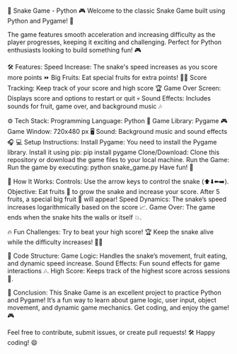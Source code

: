 🐍 Snake Game - Python 🎮
Welcome to the classic Snake Game built using Python and Pygame! 🐍

The game features smooth acceleration and increasing difficulty as the player progresses, keeping it exciting and challenging. Perfect for Python enthusiasts looking to build something fun! 🎮

🛠️ Features:
Speed Increase: The snake's speed increases as you score more points ⏩
Big Fruits: Eat special fruits for extra points! 🍓✨
Score Tracking: Keep track of your score and high score 🏆
Game Over Screen: Displays score and options to restart or quit 💀
Sound Effects: Includes sounds for fruit, game over, and background music 🎶

⚙️ Tech Stack:
Programming Language: Python 🐍
Game Library: Pygame 🎮
Game Window: 720x480 px 🖥️
Sound: Background music and sound effects 🎧
💻 Setup Instructions:
Install Pygame: You need to install the Pygame library. Install it using pip:
pip install pygame
Clone/Download: Clone this repository or download the game files to your local machine.
Run the Game: Run the game by executing:
python snake_game.py
Have fun! 🎉

🧠 How It Works:
Controls: Use the arrow keys to control the snake (⬆️⬇️⬅️➡️).
Objective: Eat fruits 🍎 to grow the snake and increase your score. After 5 fruits, a special big fruit 🍓 will appear!
Speed Dynamics: The snake’s speed increases logarithmically based on the score 📈.
Game Over: The game ends when the snake hits the walls or itself 💥.

🔥 Fun Challenges:
Try to beat your high score! 🏆
Keep the snake alive while the difficulty increases! 🐍💨

🔧 Code Structure:
Game Logic: Handles the snake’s movement, fruit eating, and dynamic speed increase.
Sound Effects: Fun sound effects for game interactions 🎶.
High Score: Keeps track of the highest score across sessions 💾.

💬 Conclusion:
This Snake Game is an excellent project to practice Python and Pygame! It’s a fun way to learn about game logic, user input, object movement, and dynamic game mechanics. Get coding, and enjoy the game! 🎮

Feel free to contribute, submit issues, or create pull requests! 🛠️ Happy coding! 😄

